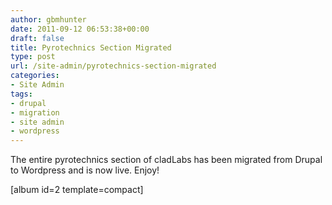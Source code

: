 ```yaml
---
author: gbmhunter
date: 2011-09-12 06:53:38+00:00
draft: false
title: Pyrotechnics Section Migrated
type: post
url: /site-admin/pyrotechnics-section-migrated
categories:
- Site Admin
tags:
- drupal
- migration
- site admin
- wordpress
---
```


The entire pyrotechnics section of cladLabs has been migrated from Drupal to Wordpress and is now live. Enjoy!

[album id=2 template=compact]
